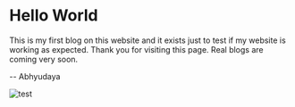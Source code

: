 # Hello World

This is my first blog on this website and it exists just to test if my website
is working as expected. Thank you for visiting this page. Real blogs are coming
very soon.

-- Abhyudaya

![test](/favicon.ico)
